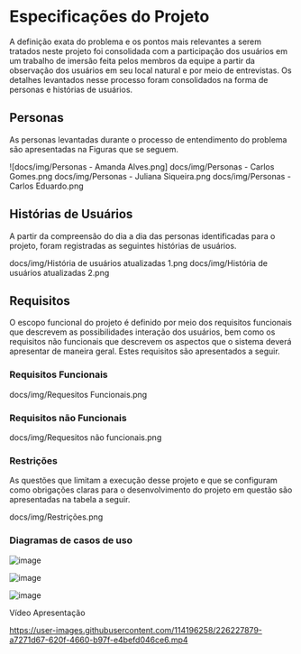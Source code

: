 # Especificações do Projeto


A definição exata do problema e os pontos mais relevantes a serem tratados neste projeto foi consolidada com a participação dos usuários em um trabalho de imersão feita pelos membros da equipe a partir da observação dos usuários em seu local natural e por meio de entrevistas. Os detalhes levantados nesse processo foram consolidados na forma de personas e histórias de usuários.

## Personas

As personas levantadas durante o processo de entendimento do problema são apresentadas na Figuras que se seguem.

![docs/img/Personas - Amanda Alves.png]
docs/img/Personas - Carlos Gomes.png
docs/img/Personas - Juliana Siqueira.png
docs/img/Personas - Carlos Eduardo.png

## Histórias de Usuários

A partir da compreensão do dia a dia das personas identificadas para o projeto, foram registradas as seguintes histórias de usuários.

docs/img/História de usuários atualizadas 1.png
docs/img/História de usuários atualizadas 2.png

## Requisitos

O escopo funcional do projeto é definido por meio dos requisitos funcionais que descrevem as possibilidades interação dos usuários, bem como os requisitos não funcionais que descrevem os aspectos que o sistema deverá apresentar de maneira geral. Estes requisitos são apresentados a seguir.

### Requisitos Funcionais

docs/img/Requesitos Funcionais.png

### Requisitos não Funcionais

docs/img/Requesitos não funcionais.png

### Restrições

As questões que limitam a execução desse projeto e que se configuram como obrigações claras para o desenvolvimento do projeto em questão são apresentadas na tabela a seguir.

docs/img/Restrições.png

### Diagramas de casos de uso

![image](https://user-images.githubusercontent.com/114961595/228921623-f5db525b-06bc-4f7d-9fad-a1263c798a84.png)

![image](https://user-images.githubusercontent.com/114961595/228921807-776d845f-661f-42aa-b038-3c140afa88a0.png)

![image](https://user-images.githubusercontent.com/114961595/228921903-9b12eeef-ff5b-442b-8086-dbc14899dea1.png)


Vídeo Apresentação

https://user-images.githubusercontent.com/114196258/226227879-a7271d67-620f-4660-b97f-e4befd046ce6.mp4



